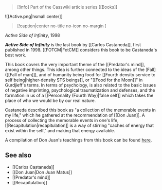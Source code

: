 > [!info] Part of the Casswiki article series [[Books]]

![[Active.png|hsmall center]]
> [!caption|center no-title no-icon no-margin ]
> 
_Active Side of Infinity_, 1998

_**Active Side of Infinity**_ is the last book by [[Carlos Castaneda]], first published in 1998. [[FOTCM|FotCM]] considers this book to be Castaneda's best work.

This book covers the very important theme of the [[Predator's mind]], among other things. This idea is further connected to the ideas of the [Fall]([[Fall of man]]), and of humanity being food for [[Fourth density service to self being|higher-density STS beings]], or "[[Food for the Moon]]" in Gurdjieff's terms. In terms of psychology, is also related to the basic issues of negative imprinting, psychological traumatization and defenses, and the formation in us of a [[Personality (Fourth Way)|false self]] which takes the place of who we would be by our real nature.

Castaneda described this book as "a collection of the memorable events in my life," which he gathered at the recommendation of [[Don Juan]]. A process of collecting the memorable events in one's life, [[Recapitulation|recapitulation]] is a way of stirring "caches of energy that exist within the self," and making that energy available.

A compilation of Don Juan's teachings from this book can be found [here](http://www.prismagems.com/castaneda/donjuan12.html).

See also
--------

*   [[Carlos Castaneda]]
*   [[Don Juan|Don Juan Matus]]
*   [[Predator's mind]]
*   [[Recapitulation]]